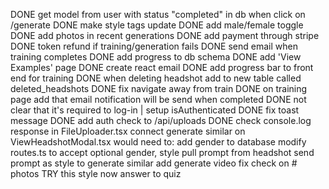 DONE get model from user with status "completed" in db when click on /generate
DONE make style tags update
DONE add male/female toggle
DONE add photos in recent generations
DONE add payment through stripe
DONE token refund if training/generation fails
DONE send email when training completes
DONE add progress to db schema
DONE add 'View Examples' page
DONE create react email
DONE add progress bar to front end for training
DONE when deleting headshot add to new table called deleted_headshots
DONE fix navigate away from train
DONE on training page add that email notification will be send when completed
DONE not clear that it's required to log-in | setup isAuthenticated
    DONE fix toast message
    DONE add auth check to /api/uploads
DONE check console.log response in FileUploader.tsx
connect generate similar on ViewHeadshotModal.tsx
    would need to:
        add gender to database
        modify routes.ts to accept optional gender, style
        pull prompt from headshot
        send prompt as style to generate similar
add generate video
fix check on # photos
TRY this style now answer to quiz